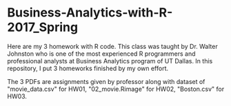 # Business-Analytics-with-R-2017_Spring
Here are my 3 homework with R code. 
This class was taught by Dr. Walter Johnston who is one of the most experienced R programmers and professional analysts
at Business Analytics program of UT Dallas. In this repository, I put 3 homeworks finished by my own effort. 

The 3 PDFs are assignments given by professor along with dataset of "movie_data.csv" for HW01, "02_movie.Rimage" for HW02, "Boston.csv" for HW03. 


